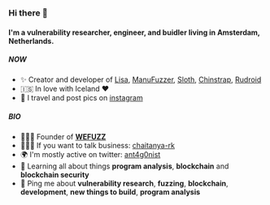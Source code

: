 ### Hi there 👋

#### I'm a vulnerability researcher, engineer, and buidler living in Amsterdam, Netherlands.

##### NOW

- ✨ Creator and developer of [Lisa](https://github.com/ant4g0nist/lisa.py), [ManuFuzzer](https://github.com/ant4g0nist/ManuFuzzer), [Sloth](https://github.com/ant4g0nist/Sloth), [Chinstrap](https://github.com/ant4g0nist/chinstrap), [Rudroid](https://github.com/ant4g0nist/Rudroid)
- 🇮🇸 In love with Iceland ❤️
- 📸 I travel and post pics on [instagram](https://instagram.com/ant4g0nist)

##### BIO

- 👨🏻‍🎨 Founder of [**WEFUZZ**](https://wefuzz.io)
- 🧑🏻‍💼 If you want to talk business: [chaitanya-rk](https://www.linkedin.com/in/chaitanya-rk)
- 🌍 I'm mostly active on twitter: [ant4g0nist](https://twitter.com/ant4g0nist)
- 🌱 Learning all about things **program analysis**, **blockchain** and **blockchain security**
- 💬 Ping me about **vulnerability research**, **fuzzing**, **blockchain**, **development**, **new things to build**, **program analysis**
